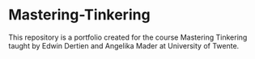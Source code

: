 # Mastering-Tinkering
This repository is a portfolio created for the course Mastering Tinkering taught by Edwin Dertien and Angelika Mader at University of Twente.
